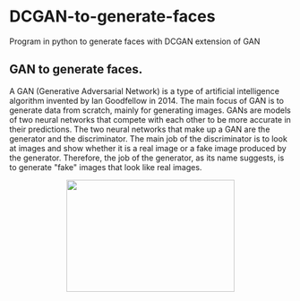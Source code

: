 # DCGAN-to-generate-faces
Program in python to generate faces with DCGAN extension of GAN 

## GAN to generate faces.

A GAN (Generative Adversarial Network) is a type of artificial intelligence algorithm invented by Ian Goodfellow in 2014. The main focus of GAN is to generate data from scratch, mainly for generating images.
GANs are models of two neural networks that compete with each other to be more accurate in their predictions. The two neural networks that make up a GAN are the generator and the discriminator. The main job of the discriminator is to look at images and show whether it is a real image or a fake image produced by the generator. Therefore, the job of the generator, as its name suggests, is to generate "fake" images that look like real images. 

<p align="center">
  <img src="Fakes_images/animation.gif" width="300" height="200">
</p>
